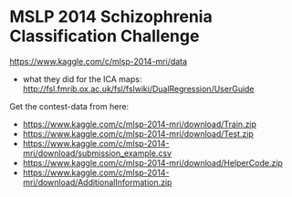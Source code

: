 MSLP 2014 Schizophrenia Classification Challenge
================================================
https://www.kaggle.com/c/mlsp-2014-mri/data


+ what they did for the ICA maps:
  http://fsl.fmrib.ox.ac.uk/fsl/fslwiki/DualRegression/UserGuide

Get the contest-data from here: 
 - https://www.kaggle.com/c/mlsp-2014-mri/download/Train.zip
 - https://www.kaggle.com/c/mlsp-2014-mri/download/Test.zip
 - https://www.kaggle.com/c/mlsp-2014-mri/download/submission_example.csv
 - https://www.kaggle.com/c/mlsp-2014-mri/download/HelperCode.zip
 - https://www.kaggle.com/c/mlsp-2014-mri/download/AdditionalInformation.zip
